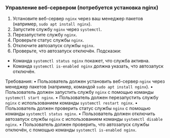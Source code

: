 
### Управление веб-сервером (потребуется установка nginx)

1. Установите веб-сервер `nginx` через ваш менеджер пакетов (например, `sudo apt install nginx`).
2. Запустите службу `nginx` через `systemctl`.
3. Перезапустите службу `nginx`.
4. Проверьте статус службы `nginx`.
5. Отключите автозапуск службы `nginx`.
6. Проверьте, что автозапуск отключён.
   Подсказки:
- Команда `systemctl status nginx` покажет, что служба активна.
- Команда `systemctl is-enabled nginx` должна указать, что автозапуск отключён.

Требования:
•	Пользователь должен установить веб-сервер `nginx` через менеджер пакетов (например, командой `sudo apt install nginx`).
•	Пользователь должен запустить службу `nginx` с помощью команды `systemctl start nginx`.
•	Пользователь должен перезапустить службу `nginx` с использованием команды `systemctl restart nginx`.
•	Пользователь должен проверить статус службы `nginx` с помощью команды `systemctl status nginx`.
•	Пользователь должен отключить автозапуск службы `nginx` с использованием команды `systemctl disable nginx`.
•	Пользователь должен проверить, что автозапуск службы отключён, с помощью команды `systemctl is-enabled nginx`.